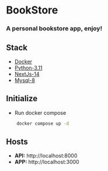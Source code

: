 # BookStore

### A personal bookstore app, enjoy!

## Stack

* [Docker]('')
* [Python-3.11]('')
* [NextJs-14]('')
* [Mysql-8]('')

## Initialize

* Run docker compose
```sh
    docker compose up -d
```

## Hosts

* <b>API:</b> http://localhost:8000
* <b>APP:</b> http://localhost:3000
